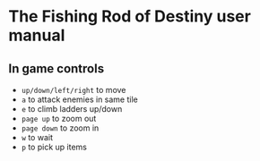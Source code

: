 # The Fishing Rod of Destiny user manual

## In game controls

* `up/down/left/right` to move
* `a` to attack enemies in same tile
* `e` to climb ladders up/down
* `page up` to zoom out
* `page down` to zoom in
* `w` to wait
* `p` to pick up items
